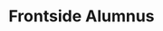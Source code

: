 ---
templateKey: people
name: Laura Hillmann
title: Frontside Alumnus
img: laura-hillmann.png
twitter: hillmoma
github: hillmoma
bio: Geek. Overthinker. Mom. Laura is awesome. She hates writing bios.
---
